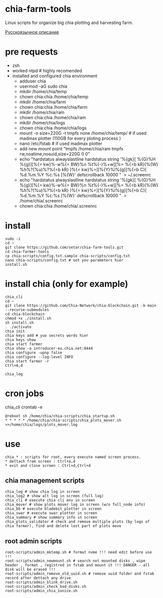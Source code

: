 # chia-farm-tools
Linux scripts for organize big chia plotting and harvesting farm.

[Русскоязычное описание](https://github.com/setar/chia-farm-tools/blob/main/README_RU.md)

# pre requests
* zsh
* worked ntpd # highly recomended
* installed and configured chia environment 
  * adduser chia
  * usermod -aG sudo chia
  * mkdir /home/chia/temp
  * chown chia:chia /home/chia/temp
  * mkdir /home/chia/farm
  * chown chia:chia /home/chia/farm
  * mkdir /home/chia/ram
  * chown chia:chia /home/chia/ram
  * mkdir /home/chia/logs
  * chown chia:chia /home/chia/logs
  * mount -o size=220G -t tmpfs none /home/chia/temp/ # if used madmax plotter (110GB for every ploting process )
  * nano /etc/fstab # if used madmax plotter
  * add new mount point "tmpfs		/home/chia/ram	tmpfs	rw,noatime,nosuid,size=220G	0 0"
  * echo "hardstatus alwayslastline
hardstatus string '%{gk}[ %{G}%H %{g}][%{= kw}%-w%{= BW}%n %t%{-}%+w][%= %{=b kR}(%{W} %h%?(%u)%?%{=b kR} )%{= kw}%=][%{Y}%l%{g}]%{=b C}[ %d.%m.%Y %c:%s ]%{W}'
defscrollback 10000
"  > ~/.screenrc
  * echo "hardstatus alwayslastline
hardstatus string '%{gk}[ %{G}%H %{g}][%{= kw}%-w%{= BW}%n %t%{-}%+w][%= %{=b kR}(%{W} %h%?(%u)%?%{=b kR} )%{= kw}%=][%{Y}%l%{g}]%{=b C}[ %d.%m.%Y %c:%s ]%{W}'
defscrollback 10000
"  > /home/chia/.screenrc
  * chown chia:chia /home/chia/.screenrc

# install
```
sudo -i
cd ~
git clone https://github.com/setar/chia-farm-tools.git
cd chia-farmer-tools
cp chia-scripts/config.txt.sample chia-scripts/config.txt
nano chia-scripts/config.txt # set you parameters hier
install.sh
```

# install chia (only for example)
```
chia_cli
cd ~
git clone https://github.com/Chia-Network/chia-blockchain.git -b main --recurse-submodules
cd chia-blockchain
chmod +x ./install.sh
sh install.sh
. ./activate
chia init
chia keys add # yuo secrets words hier
chia keys show
chia start farmer
chia show -a introducer-eu.chia.net:8444
chia configure -upnp false
chia configure --log-level INFO
chia start farmer -r
Ctrl+A,d

chia_log
```

# cron jobs
chia_cli
crontab -e
```
@reboot sh /home/chia/chia-scripts/chia_startup.sh
* * * * * /home/chia/chia-scripts/chia_plots_mover.sh >>/home/chia/logs/plots_mover.log
```

# use
```
chia_* : scripts for root, every execute named screen process.
* dettach from screen : Ctrl+a,d
* exit and close screen : Ctrl+d,Ctrl+d
```
## chia management scripts
```
chia_log # show chia log in screen
chia_log2 # show alt log in screen (full log)
chia_cli # execute chia cli env in screen
chia_mover # show plots mover log in screen (w/o full_node info)
chia_bb # execute bladebit plotter in screen
chia_swar # execute swar plotter in screen
chia_summary # show summary info in screen
chia_plots_validator # check and remove multiple plots (by logs of chia farmer), find and delete lost part of plots move
```
## root admin scripts
```
root-scripts/admin_mktemp.sh # format nvme !!! need edit before use !!!
root-scripts/admin_newmount.sh # search not mounted disks , wipe header , format , registred in fstab and mount it !!! DANGER - all disk will be erased !!!
root-scripts/admin_remove_old_uuid.sh # remove uuid folder and fstab record after dettach any drive
root-scripts/admin_blink_drive.sh 
root-scripts/admin_check_bad_disks.sh
root-scripts/admin_chia_ionice.sh
```

